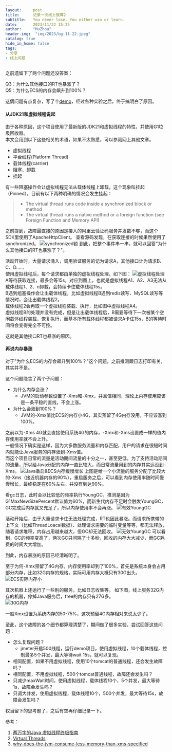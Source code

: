 ```yaml
---
layout:     post
title:      记录一次线上故障2
subtitle:   You never lose. You either win or learn.
date:       2023/11/22 15:25
author:     "MuZhou"
header-img:  "img/2023/bg-11-22.jpeg"
catalog: true
hide_in_home: false
tags:
- 分享
- 线上问题
---
```

之前遗留下了两个问题还没答案：

Q3：为什么其他接口的RT也暴涨了？  
Q5：为什么ECS的内存会飙升到100%？

这俩问题有点复杂，写了个[demo](https://github.com/muzhou1994/online-failure-demo)，经过各种实验之后，终于搞明白了原因。

#### 从JDK21和虚拟线程说起
由于各种原因，这个项目使用了最新版的JDK21和虚拟线程的特性，并使用G1垃圾回收器。     
本文会用到以下这些相关的术语，如果不太熟悉，可以参阅网上其他文章。
- 虚拟线程
- 平台线程(Platform Thread)
- 载体线程(carrier)
- 阻塞、卸载
- 挂起        

有一些阻塞操作会让虚拟线程无法从载体线程上卸载，这个现象叫挂起（Pinned）。目前有以下两种明确的情况会发生挂起：
> - The virtual thread runs code inside a synchronized block or method
> - The virtual thread runs a native method or a foreign function (see Foreign Function and Memory API)

之前提到，故障最直接的原因是接入的阿里云验证码服务并发数不够，而这个SDK里使用了ApacheHttpClient。
查看源码发现，在获取连接的时候果然使用了synchronized。
![synchronized锁](/img/2023/synchronized.png)
到此，把整个事件串一串，就可以回答"为什么其他接口的RT也暴涨了？"。

活动开始时，大量请求涌入，调用验证服务的记为请求A，其他接口计为请求B、C、D......   
使用虚拟线程后，每个请求都由单独的虚拟线程处理，如下图：
![虚拟线程处理](/img/2023/虚拟线程处理.png)
A等待获取连接，最多会等15s，对应到图上，也就是虚拟线程A1、A2、A3无法从载体线程1、2、n卸载，会持续卡住载体线程15s。    
B遇到组塞操作会让出载体线程，比如虚拟线程B遇到redis读写、MySQL读写等情况时，会让出载体线程2。    
载体线程2会再取一个虚拟线程装载、执行，比如图中虚拟线程A4。     
虚拟线程B的处理并没有完成，但是让出载体线程后，B需要等待下一次被某个空闲载体线程装载、恢复执行，而基本所有载体线程都被请求A卡住15s，B的等待时间将会变得完全不可控。  

这就是其他接口RT也暴涨的原因。

#### 再说内存暴涨
对于"为什么ECS的内存会飙升到100%？"这个问题，之前推测跟日志打印有关，其实并不是。  

这个问题隐含了两个子问题：
- 为什么内存会涨？
  - JVM的启动参数设置了-Xms和-Xmx，并且值相同，理论上内存使用应该是一条平稳的直线，不会上涨。
- 为什么会涨到100%？
  - JVM的-Xmx值比ECS的内存小4G，其实预留了4G内存没用，不应该涨到100%。

之前以为-Xms 4G就会直接使用系统4G的内存，-Xmx和-Xms设置成一样的值内存使用率就不会上升。   
一般情况下确实是这样，因为大多数服务流量和内存匹配，用户的请求在很短时间内就能让Java服务的内存涨到-Xms值。  
而这个项目日常的流量是活动期间流量的十分之一，甚至更低。为了支持活动期间的流量，所以给Java分配的内存一直比较大，而日常流量用到的内存其实远没到-Xms。
![Java重启&ECS内存缓慢增长](/img/2023/Java重启&ECS内存缓慢增长.png)
上图是给一个小流量的服务分配了比较大的-Xms（接近机器内存的90%），重启服务之后，可以看到内存使用率随时间慢慢增长，最终稳定在60%左右，并没有到达90%。 

看gc日志，此时会以比较低的频率执行YoungGC，推测是因为G1MaxNewSizePercent默认值为60%，而新生代内存不足时会触发YoungGC，GC完成后内存就又充足了，所以内存使用率不会再涨。
![有效YoungGC](/img/2023/有效YoungGC.png)

活动开始后，由于大量请求卡住无法处理完成，RT也因此暴涨。而请求所携带的上下文（比如ThreadLoacal数据）、处理请求需要的临时变量等等，都无法释放，随着请求堆积，内存占用越来越大，但GC却无法回收。
![无效YoungGC](/img/2023/无效YoungGC.png)
可以看到，GC的频率变高了，两次GC只间隔了十多秒，回收的内存大大减少，而GC耗费的时间大大增加。

到此，内存暴涨的原因已经清晰明了。

至于为何-Xmx预留了4G内存，内存使用率却到了100%，首先是系统本身会占用部分内存，比如32G内存的规格，实际可用内存大概只有30G出头。 
![ECS实际内存小](/img/2023/ECS实际内存小.png)

其次机器上还运行了一些别的服务，比如日志收集等。
如下图，线上服务32G内存的机器，停掉Java服务后，free的内存只有27G多。   
![30G内存](/img/2023/30G内存.png)

一般Xmx设置为系统内存的50-75%，这次预留4G内存相对来说太少了。

至此，这个故障的各个细节都算理清楚了，期间做了很多实验，尝试回答这些问题：
- 怎么复现问题？
    - jmeter开启500线程，运行demo项目，使用虚拟线程，10个载体线程，控制最多5个并发，最大等待wait 15s，就可以复现。
- 相同配置，如果不用虚拟线程，使用10个tomcat的普通线程，还会发生故障吗？
- 相同配置，不用虚拟线程，500个tomcat普通线程，故障还会发生吗？
- 只减少maxWait时间，使用虚拟线程，载体线程10个，5个并发，最大等待1s，故障会发生吗？
- 只调大并发，使用虚拟线程，载体线程10个，500个并发，最大等待15s，故障会发生吗？

权当留下的思考题了，之后有空再仔细记录一下。

参考：
1. [两万字的Java 虚拟线程终极指南](https://juejin.cn/post/7282666367236276224)
2. [Virtual Threads](https://docs.oracle.com/en/java/javase/21/core/virtual-threads.html#GUID-DC4306FC-D6C1-4BCC-AECE-48C32C1A8DAA)
3. [why-does-the-jvm-consume-less-memory-than-xms-specified](https://stackoverflow.com/questions/12108706/why-does-the-jvm-consume-less-memory-than-xms-specified)